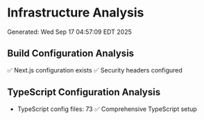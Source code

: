# Infrastructure Analysis
Generated: Wed Sep 17 04:57:09 EDT 2025

## Build Configuration Analysis
✅ Next.js configuration exists
✅ Security headers configured

## TypeScript Configuration Analysis
- TypeScript config files:       73
✅ Comprehensive TypeScript setup
